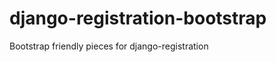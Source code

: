 django-registration-bootstrap
=============================

Bootstrap friendly pieces for django-registration
